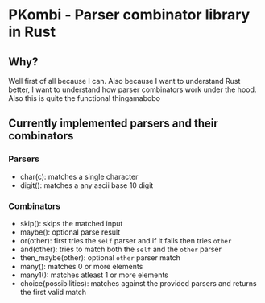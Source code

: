 # PKombi - Parser combinator library in Rust

## Why?
Well first of all because I can.
Also because I want to understand Rust better,
I want to understand how parser combinators work under the hood.
Also this is quite the functional thingamabobo

## Currently implemented parsers and their combinators
### Parsers
- char(c): matches a single character
- digit(): matches a any ascii base 10 digit
### Combinators
- skip(): skips the matched input
- maybe(): optional parse result
- or(other): first tries the `self` parser and if it fails then tries `other`
- and(other): tries to match both the `self` and the `other` parser
- then_maybe(other): optional `other` parser match
- many(): matches 0 or more elements
- many1(): matches atleast 1 or more elements
- choice(possibilities): matches against the provided parsers and returns the first valid match


